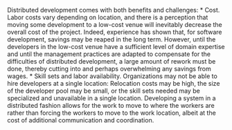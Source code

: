 Distributed development comes with both benefits and challenges: *  Cost. Labor costs vary depending on location, and there is a perception that moving some development to a low-cost venue will inevitably decrease the overall cost of the project. Indeed, experience has shown that, for software development, savings may be reaped in the long term. However, until the developers in the low-cost venue have a sufficient level of domain expertise and until the management practices are adapted to compensate for the difficulties of distributed development, a large amount of rework must be done, thereby cutting into and perhaps overwhelming any savings from wages. *  Skill sets and labor availability. Organizations may not be able to hire developers at a single location: Relocation costs may be high, the size of the developer pool may be small, or the skill sets needed may be specialized and unavailable in a single location. Developing a system in a distributed fashion allows for the work to move to where the workers are rather than forcing the workers to move to the work location, albeit at the cost of additional communication and coordination.